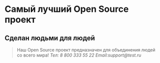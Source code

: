 # Самый лучший Open Source проект

## Сделан людьми для людей

> Наш Open Source проект предназначен для объединения людей со всего мира!
_Тел: 8 800 333 55 22 
Email:support@test.ru_
